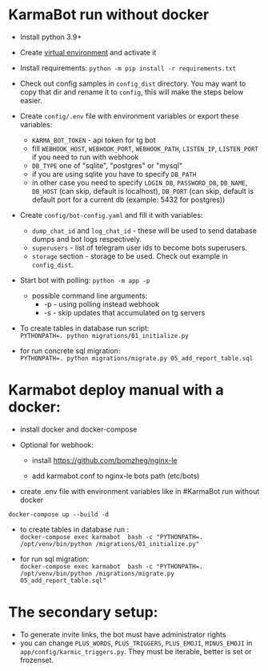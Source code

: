# KarmaBot run without docker

* Install python 3.9+

* Create [virtual environment](https://docs.python.org/3/tutorial/venv.html) and activate it

* Install requirements: ```python -m pip install -r requirements.txt```

* Check out config samples in `config_dist` directory. 
  You may want to copy that dir and rename it to `config`, this will make the steps below easier.

* Create `config/.env` file with environment variables or export these variables:
  * `KARMA_BOT_TOKEN` - api token for tg bot
  * fill `WEBHOOK_HOST`, `WEBHOOK_PORT`, `WEBHOOK_PATH`, `LISTEN_IP`, `LISTEN_PORT` if you need to run with webhook
  * `DB_TYPE` one of "sqlite", "postgres" or "mysql"
  * if you are using sqlite you have to specify `DB_PATH`
  * in other case you need to specify `LOGIN_DB`, `PASSWORD_DB`, `DB_NAME`, `DB_HOST` (can skip, default is localhost), 
    `DB_PORT` (can skip, default is default port for a current db (example: 5432 for postgres))

* Create `config/bot-config.yaml` and fill it with variables:
  * `dump_chat_id` and `log_chat_id` - these will be used to send database dumps and bot logs respectively.
  * `superusers` - list of telegram user ids to become bots superusers.
  * `storage` section - storage to be used. Check out example in `config_dist`.

* Start bot with polling: ```python -m app -p```

  * possible command line arguments:
    * -p - using polling instead webhook
    * -s - skip updates that accumulated on tg servers

* To create tables in database run script:\
```PYTHONPATH=. python migrations/01_initialize.py```
* for run concrete sql migration:\
```PYTHONPATH=. python migrations/migrate.py 05_add_report_table.sql```

# Karmabot deploy manual with a docker:

* install docker and docker-compose

* Optional for webhook:

  * install https://github.com/bomzheg/nginx-le

  * add karmabot.conf to nginx-le bots path (etc/bots)
  
* create .env file with environment variables like in #KarmaBot run without docker

```docker-compose up --build -d```

* to  create tables in database run :\
```docker-compose exec karmabot  bash -c "PYTHONPATH=. /opt/venv/bin/python /migrations/01_initialize.py"```

* for run sql migration: \
```docker-compose exec karmabot  bash -c "PYTHONPATH=. /opt/venv/bin/python /migrations/migrate.py 05_add_report_table.sql"```

# The secondary setup:
* To generate invite links, the bot must have administrator rights
* you can change `PLUS_WORDS`, `PLUS_TRIGGERS`, `PLUS_EMOJI`, `MINUS_EMOJI` in `app/config/karmic_triggers.py`. 
They must be iterable, better is set or frozenset.

